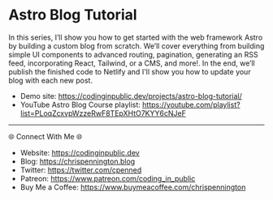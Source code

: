 # Astro Blog Tutorial

In this series, I’ll show you how to get started with the web framework Astro by building a custom blog from scratch. We’ll cover everything from building simple UI components to advanced routing, pagination, generating an RSS feed, incorporating React, Tailwind, or a CMS, and more!. In the end, we’ll publish the finished code to Netlify and I'll show you how to update your blog with each new post.

- Demo site: https://codinginpublic.dev/projects/astro-blog-tutorial/
- YouTube Astro Blog Course playlist: https://youtube.com/playlist?list=PLoqZcxvpWzzeRwF8TEpXHtO7KYY6cNJeF

---------------------------------------

🌐 Connect With Me 🌐
- Website: https://codinginpublic.dev
- Blog: https://chrispennington.blog
- Twitter: https://twitter.com/cpenned
- Patreon: https://www.patreon.com/coding_in_public
- Buy Me a Coffee: https://www.buymeacoffee.com/chrispennington
